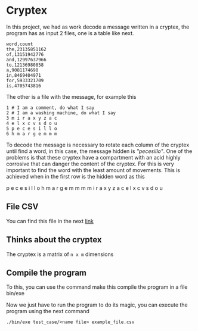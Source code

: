 # Cryptex
In this project, we had as work decode a message written in a cryptex, the program has as input 2 files, one is a table like next.
```csv
word,count
the,23135851162
of,13151942776
and,12997637966
to,12136980858
a,9081174698
in,8469404971
for,5933321709
is,4705743816
```
The other is a file with the message, for example this 
```console
1 # I am a comment, do what I say
2 # I am a washing machine, do what I say
3 m i r a x y z a c
4 e l x c v s d o u
5 p e c e s i l l o
6 h m a r g e m m m

```
To decode the message is necessary to rotate each column of the cryptex until find a word, in this case, the message hidden is *"pecesillo"*. One of the problems is that these cryptex have a compartment with an acid highly corrosive that can danger the content of the cryptex. For this is very important to find the word with the least amount of movements. This is achieved when in the first row is the hidden word as this

<p color="red"> p e c e s i l l o
h m a r g e m m m
m i r a x y z a c
e l x c v s d o u

## File CSV 
You can find this file in the next [link](https://www.kaggle.com/rtatman/english-word-frequency/)

## Thinks about the cryptex
The cryptex is a matrix of `n x m` dimensions 

## Compile the program
To this, you can use the command make this compile the program in a file bin/exe 

Now we just have to run the program to do its magic, you can execute the program using the next command
```shell
./bin/exe test_case/<name file> example_file.csv
```


